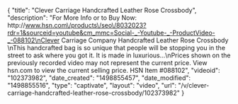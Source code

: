 {
    "title": "Clever Carriage Handcrafted Leather Rose Crossbody",
    "description": "For More Info or to Buy Now: http:\/\/www.hsn.com\/products\/seo\/8032023?rdr=1&sourceid=youtube&cm_mmc=Social-_-Youtube-_-ProductVideo-_-088102\nClever Carriage Company  Handcrafted Leather Rose Crossbody  \nThis handcrafted bag is so unique that people will be stopping you in the street to ask where you got it. It is made in luxurious...\nPrices shown on the previously recorded video may not represent the current price.  View hsn.com to view the current selling price. HSN Item #088102",
    "videoid": "102373982",
    "date_created": "1498855457",
    "date_modified": "1498855516",
    "type": "captivate",
    "layout": "video",
    "url": "\/v\/clever-carriage-handcrafted-leather-rose-crossbody\/102373982"
}